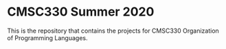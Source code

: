 # CMSC330 Summer 2020 
This is the repository that contains the projects for CMSC330 Organization of Programming Languages.
